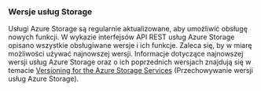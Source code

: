 ### Wersje usług Storage
Usługi Azure Storage są regularnie aktualizowane, aby umożliwić obsługę nowych funkcji. W wykazie interfejsów API REST usług Azure Storage opisano wszystkie obsługiwane wersje i ich funkcje. Zaleca się, by w miarę możliwości używać najnowszej wersji. Informacje dotyczące najnowszej wersji usług Azure Storage oraz o ich poprzednich wersjach znajdują się w temacie [Versioning for the Azure Storage Services](https://msdn.microsoft.com/library/azure/dd894041.aspx) (Przechowywanie wersji usług Azure Storage).  

<!--HONumber=Sep16_HO3-->


